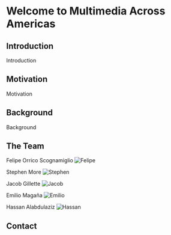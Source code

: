 # Welcome to Multimedia Across Americas

## Introduction

Introduction

## Motivation

Motivation

## Background

Background

## The Team

Felipe Orrico Scognamiglio
![Felipe](https://avatars.githubusercontent.com/u/67400343?v=4)

Stephen More
![Stephen](https://avatars.githubusercontent.com/u/46539016?s=48&v=4)

Jacob Gillette
![Jacob]()

Emilio Magaña
![Emilio]()

Hassan Alabdulaziz
![Hassan]()


## Contact
